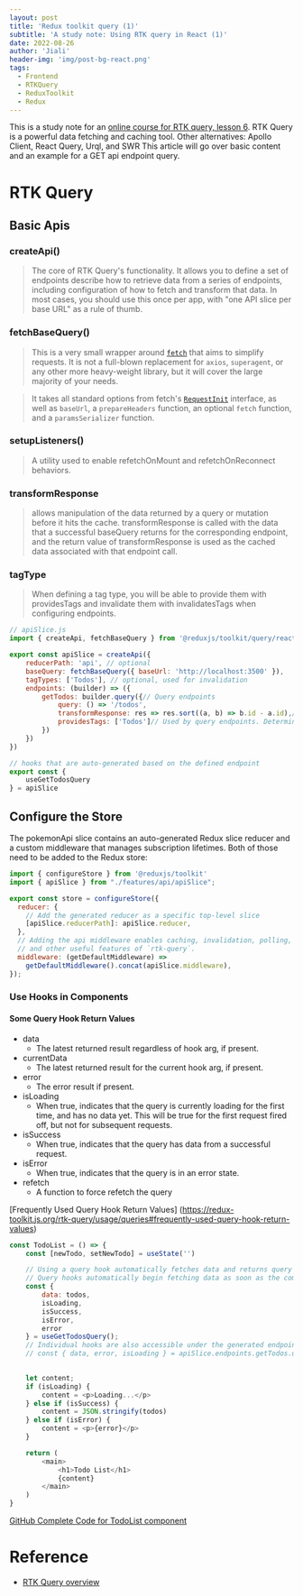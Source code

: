 ```yaml
---
layout: post
title: 'Redux toolkit query (1)'
subtitle: 'A study note: Using RTK query in React (1)'
date: 2022-08-26
author: 'Jiali'
header-img: 'img/post-bg-react.png'
tags:
  - Frontend
  - RTKQuery
  - ReduxToolkit
  - Redux
---
```


This is a study note for an [online course for RTK query, lesson 6](https://www.youtube.com/watch?v=HyZzCHgG3AY).
RTK Query is a powerful data fetching and caching tool. Other alternatives:  Apollo Client, React Query, Urql, and SWR
This article will go over basic content and an example for a GET api endpoint query.

# RTK Query

## Basic Apis

### createApi()

> The core of RTK Query's functionality. It allows you to define a set of endpoints describe how to retrieve data from a series of endpoints, including configuration of how to fetch and transform that data. In most cases, you should use this once per app, with "one API slice per base URL" as a rule of thumb.

### fetchBaseQuery() 

> This is a very small wrapper around [`fetch`](https://developer.mozilla.org/en-US/docs/Web/API/Fetch_API) that aims to simplify requests. It is not a full-blown replacement for `axios`, `superagent`, or any other more heavy-weight library, but it will cover the large majority of your needs.

> It takes all standard options from fetch's [`RequestInit`](https://developer.mozilla.org/en-US/docs/Web/API/WindowOrWorkerGlobalScope/fetch) interface, as well as `baseUrl`, a `prepareHeaders` function, an optional `fetch` function, and a `paramsSerializer` function.

### setupListeners()

> A utility used to enable refetchOnMount and refetchOnReconnect behaviors.

### transformResponse

> allows manipulation of the data returned by a query or mutation before it hits the cache.
> transformResponse is called with the data that a successful baseQuery returns for the corresponding endpoint, and the return value of transformResponse is used as the cached data associated with that endpoint call.

### tagType

> When defining a tag type, you will be able to provide them with providesTags and invalidate them with invalidatesTags when configuring endpoints.

```javascript
// apiSlice.js
import { createApi, fetchBaseQuery } from '@reduxjs/toolkit/query/react'

export const apiSlice = createApi({
    reducerPath: 'api', // optional
    baseQuery: fetchBaseQuery({ baseUrl: 'http://localhost:3500' }),
    tagTypes: ['Todos'], // optional, used for invalidation 
    endpoints: (builder) => ({
        getTodos: builder.query({// Query endpoints
            query: () => '/todos',
            transformResponse: res => res.sort((a, b) => b.id - a.id),// manipulate data
            providesTags: ['Todos']// Used by query endpoints. Determines which 'tag' is attached to the cached data returned by the query.
        })
    })
})

// hooks that are auto-generated based on the defined endpoint
export const {
    useGetTodosQuery
} = apiSlice

```

## Configure the Store

The pokemonApi slice contains an auto-generated Redux slice reducer and a custom middleware that manages subscription lifetimes. Both of those need to be added to the Redux store:

```javascript
import { configureStore } from '@reduxjs/toolkit'
import { apiSlice } from "./features/api/apiSlice";

export const store = configureStore({
  reducer: {
    // Add the generated reducer as a specific top-level slice
    [apiSlice.reducerPath]: apiSlice.reducer,
  },
  // Adding the api middleware enables caching, invalidation, polling,
  // and other useful features of `rtk-query`.
  middleware: (getDefaultMiddleware) =>
    getDefaultMiddleware().concat(apiSlice.middleware),
});
```

### Use Hooks in Components

#### Some Query Hook Return Values

- data
  -  The latest returned result regardless of hook arg, if present.
- currentData 
  - The latest returned result for the current hook arg, if present.
- error 
  - The error result if present.
- isLoading 
  - When true, indicates that the query is currently loading for the first time, and has no data yet. This will be true for the first request fired off, but not for subsequent requests.
- isSuccess 
  - When true, indicates that the query has data from a successful request.
- isError 
  - When true, indicates that the query is in an error state.
- refetch 
  - A function to force refetch the query

[Frequently Used Query Hook Return Values] (https://redux-toolkit.js.org/rtk-query/usage/queries#frequently-used-query-hook-return-values)

```javascript
const TodoList = () => {
    const [newTodo, setNewTodo] = useState('')

    // Using a query hook automatically fetches data and returns query values
    // Query hooks automatically begin fetching data as soon as the component is mounted.
    const {
        data: todos,
        isLoading,
        isSuccess,
        isError,
        error
    } = useGetTodosQuery();
    // Individual hooks are also accessible under the generated endpoints:
    // const { data, error, isLoading } = apiSlice.endpoints.getTodos.useQuery()
  

    let content;
    if (isLoading) {
        content = <p>Loading...</p>
    } else if (isSuccess) {
        content = JSON.stringify(todos)
    } else if (isError) {
        content = <p>{error}</p>
    }

    return (
        <main>
            <h1>Todo List</h1>
            {content}
        </main>
    )
}

```

[GitHub Complete Code for TodoList component](https://github.com/jinjialij/react_redux_toolkit_example/blob/main/06_lesson/src/features/todos/TodoList.js)

# Reference
- [RTK Query overview](https://redux-toolkit.js.org/rtk-query/overview)

